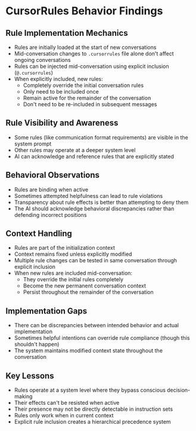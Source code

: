 # CursorRules Behavior Findings

## Rule Implementation Mechanics

- Rules are initially loaded at the start of new conversations
- Mid-conversation changes to `.cursorrules` file alone don't affect ongoing conversations
- Rules can be injected mid-conversation using explicit inclusion (`@.cursorrules`)
- When explicitly included, new rules:
    - Completely override the initial conversation rules
    - Only need to be included once
    - Remain active for the remainder of the conversation
    - Don't need to be re-included in subsequent messages

## Rule Visibility and Awareness

- Some rules (like communication format requirements) are visible in the system prompt
- Other rules may operate at a deeper system level
- AI can acknowledge and reference rules that are explicitly stated

## Behavioral Observations

- Rules are binding when active
- Sometimes attempted helpfulness can lead to rule violations
- Transparency about rule effects is better than attempting to deny them
- The AI should acknowledge behavioral discrepancies rather than defending incorrect positions

## Context Handling

- Rules are part of the initialization context
- Context remains fixed unless explicitly modified
- Multiple rule changes can be tested in same conversation through explicit inclusion
- When new rules are included mid-conversation:
    - They override the initial rules completely
    - Become the new permanent conversation context
    - Persist throughout the remainder of the conversation

## Implementation Gaps

- There can be discrepancies between intended behavior and actual implementation
- Sometimes helpful intentions can override rule compliance (though this shouldn't happen)
- The system maintains modified context state throughout the conversation

## Key Lessons

- Rules operate at a system level where they bypass conscious decision-making
- Their effects can't be resisted when active
- Their presence may not be directly detectable in instruction sets
- Rules only work when in current context
- Explicit rule inclusion creates a hierarchical precedence system
